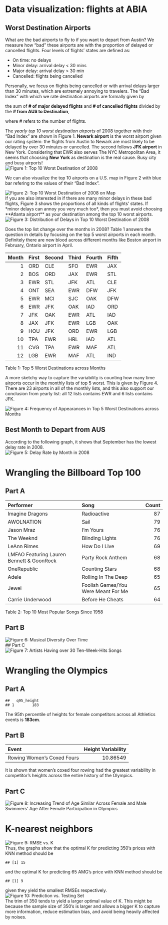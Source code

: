 # Data visualization: flights at ABIA

## Worst Destination Airports

What are the bad airports to fly to if you want to depart from Austin?
We measure how “bad” these airports are with the proportion of delayed
or cancelled flights. Four levels of flights’ states are defined as:

-   On time: no delays
-   Minor delay: arrival delay \< 30 mins
-   Major delay: arrival delay > 30 min
-   Cancelled: flights being cancelled

Personally, we focus on flights being cancelled or with arrival delays
larger than 30 minutes, which are extremely annoying to travelers. The
“Bad Index” with which we rate destination airports are formally given
by

the sum of **# of major delayed flights** and **# of cancelled flights**
divided by the **# from AUS to Destination**,

where # refers to the number of flights.

The *yearly top 10 worst destination airports* of 2008 together with
their “Bad Index” are shown in Figure 1. **Newark airport** is the worst
airport given our rating system: the flights from Austin to Newark are
most likely to be delayed by over 30 minutes or cancelled. The second
follows **JFK airport** in New York. Considering that EWR also serves
The NYC Metropolitan Area, it seems that choosing **New York** as
destination is the real cause. Busy city and busy airports!
<img src="Exercise_1_files/figure-gfm/fig1-1.png" title="Figure 1: Top 10 Worst Destination of 2008" alt="Figure 1: Top 10 Worst Destination of 2008" style="display: block; margin: auto;" />

We can also visualize the top 10 airports on a U.S. map in Figure 2 with
blue bar refering to the values of their “Bad Index”.

<img src="Exercise_1_files/figure-gfm/fig2-1.png" title="Figure 2: Top 10 Worst Destination of 2008 on Map" alt="Figure 2: Top 10 Worst Destination of 2008 on Map" style="display: block; margin: auto;" />
If you are also interested in if there are many minor delays in these
bad flights, Figure 3 shows the proportions of all kinds of flights’
states. If *minor delays can annoy you very much too*, then you must
avoid choosing **Atlanta airport** as your destination among the top 10
worst airports.

<img src="Exercise_1_files/figure-gfm/fig3-1.png" title="Figure 3: Distribution of Delays in Top 10 Worst Destination of 2008" alt="Figure 3: Distribution of Delays in Top 10 Worst Destination of 2008" style="display: block; margin: auto;" />

Does the top list change over the months in 2008? Table 1 answers the
question in details by focusing on the top 5 worst airports in each
month. Definitely there are new blood across different months like
Boston airport in February, Ontario airport in April.

| Month | First | Second | Third | Fourth | Fifth |
|------:|:------|:-------|:------|:-------|:------|
|     1 | ORD   | CLE    | SFO   | EWR    | JAX   |
|     2 | BOS   | ORD    | JAX   | EWR    | STL   |
|     3 | EWR   | STL    | JFK   | ATL    | CLE   |
|     4 | ONT   | SEA    | EWR   | DFW    | JFK   |
|     5 | EWR   | MCI    | SJC   | OAK    | DFW   |
|     6 | EWR   | JFK    | OAK   | IAD    | ORD   |
|     7 | JFK   | OAK    | EWR   | ATL    | IAD   |
|     8 | JAX   | JFK    | EWR   | LGB    | OAK   |
|     9 | HOU   | JFK    | ORD   | EWR    | LGB   |
|    10 | TPA   | EWR    | HRL   | IAD    | ATL   |
|    11 | CVG   | TPA    | EWR   | MAF    | ATL   |
|    12 | LGB   | EWR    | MAF   | ATL    | IND   |

Table 1: Top 5 Worst Destinations across Months

A more sketchy way to capture the variability is counting how many time
airports occur in the monthly lists of top 5 worst. This is given by
Figure 4. There are 23 airports in all of the monthly lists, and this
also support our conclusion from yearly list: all 12 lists contains EWR
and 6 lists contains JFK.

<img src="Exercise_1_files/figure-gfm/fig4-1.png" title="Figure 4: Frequency of Appearances in Top 5 Worst Destinations across Months" alt="Figure 4: Frequency of Appearances in Top 5 Worst Destinations across Months" style="display: block; margin: auto;" />

## Best Month to Depart from AUS

According to the following graph, it shows that September has the lowest
delay rate in 2008.
<img src="Exercise_1_files/figure-gfm/fig5-1.png" title="Figure 5: Delay Rate by Month in 2008" alt="Figure 5: Delay Rate by Month in 2008" style="display: block; margin: auto;" />

# Wrangling the Billboard Top 100

## Part A

| Performer                                 | Song                                | Count |
|:------------------------------------------|:------------------------------------|------:|
| Imagine Dragons                           | Radioactive                         |    87 |
| AWOLNATION                                | Sail                                |    79 |
| Jason Mraz                                | I’m Yours                           |    76 |
| The Weeknd                                | Blinding Lights                     |    76 |
| LeAnn Rimes                               | How Do I Live                       |    69 |
| LMFAO Featuring Lauren Bennett & GoonRock | Party Rock Anthem                   |    68 |
| OneRepublic                               | Counting Stars                      |    68 |
| Adele                                     | Rolling In The Deep                 |    65 |
| Jewel                                     | Foolish Games/You Were Meant For Me |    65 |
| Carrie Underwood                          | Before He Cheats                    |    64 |

Table 2: Top 10 Most Popular Songs Since 1958

## Part B

<img src="Exercise_1_files/figure-gfm/fig6-1.png" title="Figure 6: Musical Diversity Over Time" alt="Figure 6: Musical Diversity Over Time" style="display: block; margin: auto;" />
## Part C
<img src="Exercise_1_files/figure-gfm/fig7-1.png" title="Figure 7: Artists Having over 30 Ten-Week-Hits Songs" alt="Figure 7: Artists Having over 30 Ten-Week-Hits Songs" style="display: block; margin: auto;" />

# Wrangling the Olympics

## Part A

    ##   q95_height
    ## 1        183

The 95th percentile of heights for female competitors across all
Athletics events is **183cm**.

## Part B

| Event                      | Height Variability |
|:---------------------------|-------------------:|
| Rowing Women’s Coxed Fours |           10.86549 |

It is shown that women’s coxed four rowing had the greatest variability
in competitor’s heights across the entire history of the Olympics.

## Part C

<img src="Exercise_1_files/figure-gfm/fig8-1.png" title="Figure 8: Increasing Trend of Age Similar Across Female and Male Swimmers' Age After Female Participation in Olympics" alt="Figure 8: Increasing Trend of Age Similar Across Female and Male Swimmers' Age After Female Participation in Olympics" style="display: block; margin: auto;" />

# K-nearest neighbors

<img src="Exercise_1_files/figure-gfm/fig9-1.png" title="Figure 9: RMSE vs. K" alt="Figure 9: RMSE vs. K" style="display: block; margin: auto;" />
Thus, the graphs show that the optimal K for predicting 350’s prices
with KNN method should be

    ## [1] 15

and the optimal K for predicting 65 AMG’s price with KNN method should
be

    ## [1] 9

given they yield the smallest RMSEs respectively.
<img src="Exercise_1_files/figure-gfm/fig10-1.png" title="Figure 10: Prediction vs. Testing Set" alt="Figure 10: Prediction vs. Testing Set" style="display: block; margin: auto;" />
The trim of 350 tends to yield a larger optimal value of K. This might
be because the sample size of 350’s is larger and allows a bigger K to
capture more information, reduce estimation bias, and avoid being
heavily affected by noises.
